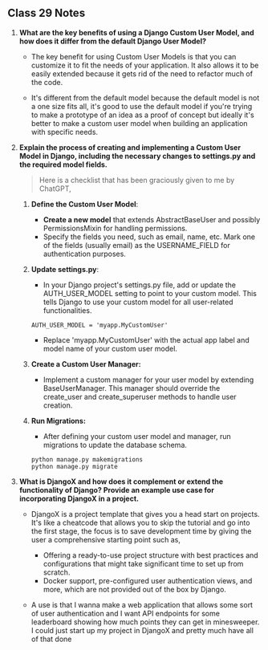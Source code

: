 ## Class 29 Notes

1. **What are the key benefits of using a Django Custom User Model, and how does it differ from the default Django User Model?**

    - The key benefit for using Custom User Models is that you can customize it to fit the needs of your application. It also allows it to be easily extended because it gets rid of the need to refactor much of the code.

    - It's different from the default model because the default model is not a one size fits all, it's good to use the default model if you're trying to make a prototype of an idea as a proof of concept but ideally it's better to make a custom user model when building an application with specific needs.

2. **Explain the process of creating and implementing a Custom User Model in Django, including the necessary changes to settings.py and the required model fields.**

    > Here is a checklist that has been graciously given to me by ChatGPT,

    1. **Define the Custom User Model**:

        - **Create a new model** that extends AbstractBaseUser and possibly PermissionsMixin for handling permissions.
        - Specify the fields you need, such as email, name, etc. Mark one of the fields (usually email) as the USERNAME_FIELD for authentication purposes.

    2. **Update settings.py**:

        - In your Django project's settings.py file, add or update the AUTH_USER_MODEL setting to point to your custom model. This tells Django to use your custom model for all user-related functionalities.

        ```
        AUTH_USER_MODEL = 'myapp.MyCustomUser'
        ```
        
        - Replace 'myapp.MyCustomUser' with the actual app label and model name of your custom user model.

    3. **Create a Custom User Manager:**

        - Implement a custom manager for your user model by extending BaseUserManager. This manager should override the create_user and create_superuser methods to handle user creation.

    4. **Run Migrations:**

        - After defining your custom user model and manager, run migrations to update the database schema.

        ```
        python manage.py makemigrations
        python manage.py migrate
        ```

3. **What is DjangoX and how does it complement or extend the functionality of Django? Provide an example use case for incorporating DjangoX in a project.**


    - DjangoX is a project template that gives you a head start on projects. It's like a cheatcode that allows you to skip the tutorial and go into the first stage, the focus is to save development time by giving the user a comprehensive starting point such as,
        - Offering a ready-to-use project structure with best practices and configurations that might take significant time to set up from scratch.
        - Docker support, pre-configured user authentication views, and more, which are not provided out of the box by Django.

    - A use is that I wanna make a web application that allows some sort of user authentication and I want API endpoints for some leaderboard showing how much points they can get in minesweeper. I could just start up my project in DjangoX and pretty much have all of that done